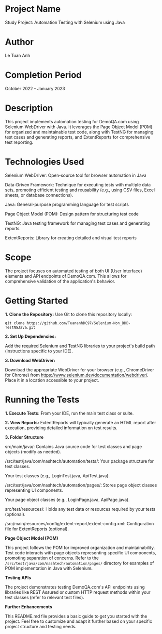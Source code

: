 # Project Name #

Study Project: Automation Testing with Selenium using Java

# Author #

Le Tuan Anh

# Completion Period # 

October 2022 - January 2023

 # Description # 

This project implements automation testing for DemoQA.com using Selenium WebDriver with Java. It leverages the Page Object Model (POM) for organized and maintainable test code, along with TestNG for managing test cases and generating reports, and ExtentReports for comprehensive test reporting.

 # Technologies Used # 

Selenium WebDriver: Open-source tool for browser automation in Java

Data-Driven Framework: Technique for executing tests with multiple data sets, promoting efficient testing and reusability (e.g., using CSV files, Excel sheets, or database connections).

Java: General-purpose programming language for test scripts

Page Object Model (POM): Design pattern for structuring test code

TestNG: Java testing framework for managing test cases and generating reports

ExtentReports: Library for creating detailed and visual test reports

 # Scope # 

The project focuses on automated testing of both UI (User Interface) elements and API endpoints of DemoQA.com. This allows for comprehensive validation of the application's behavior.

 # Getting Started # 

**1. Clone the Repository:** Use Git to clone this repository locally:

`git clone https://github.com/TuananhDC97/Selenium-Non_BDD-TestNGJava.git`

**2. Set Up Dependencies:**

Add the required Selenium and TestNG libraries to your project's build path (instructions specific to your IDE).

**3. Download WebDriver:**

Download the appropriate WebDriver for your browser (e.g., ChromeDriver for Chrome) from https://www.selenium.dev/documentation/webdriver/. Place it in a location accessible to your project.

# Running the Tests #

**1. Execute Tests:**
From your IDE, run the main test class or suite.

**2. View Reports:**
ExtentReports will typically generate an HTML report after execution, providing detailed information on test results.

**3. Folder Structure**

src/main/java/: Contains Java source code for test classes and page objects (modify as needed).

/src/test/java/com/nashtech/automation/tests/: Your package structure for test classes.

Your test classes (e.g., LoginTest.java, ApiTest.java).

/src/test/java/com/nashtech/automation/pages/: Stores page object classes representing UI components.

Your page object classes (e.g., LoginPage.java, ApiPage.java).

src/test/resources/: Holds any test data or resources required by your tests (optional).

/src/main/resources/config/extent-report/extent-config.xml: Configuration file for ExtentReports (optional).

**Page Object Model (POM)**

This project follows the POM for improved organization and maintainability. Test code interacts with page objects representing specific UI components, promoting separation of concerns. Refer to the ``/src/test/java/com/nashtech/automation/pages/`` directory for examples of POM implementation in Java with Selenium.

**Testing APIs**

The project demonstrates testing DemoQA.com's API endpoints using libraries like REST Assured or custom HTTP request methods within your test classes (refer to relevant test files).

**Further Enhancements**

This README.md file provides a basic guide to get you started with the project. Feel free to customize and adapt it further based on your specific project structure and testing needs.
